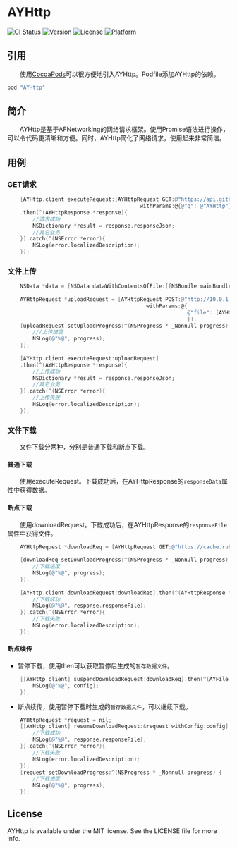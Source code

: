 # AYHttp

[![CI Status](http://img.shields.io/travis/alan-yeh/AYHttp.svg?style=flat)](https://travis-ci.org/alan-yeh/AYHttp)
[![Version](https://img.shields.io/cocoapods/v/AYHttp.svg?style=flat)](http://cocoapods.org/pods/AYHttp)
[![License](https://img.shields.io/cocoapods/l/AYHttp.svg?style=flat)](http://cocoapods.org/pods/AYHttp)
[![Platform](https://img.shields.io/cocoapods/p/AYHttp.svg?style=flat)](http://cocoapods.org/pods/AYHttp)

## 引用
　　使用[CocoaPods](http://cocoapods.org)可以很方便地引入AYHttp。Podfile添加AYHttp的依赖。

```ruby
pod "AYHttp"
```

## 简介
　　AYHttp是基于AFNetworking的网络请求框架。使用Promise语法进行操作，可以令代码更清晰和方便。同时，AYHttp简化了网络请求，使用起来非常简洁。

## 用例

### GET请求

```objective-c
    [AYHttp.client executeRequest:[AYHttpRequest GET:@"https://api.github.com/search/repositories"
                                          withParams:@{@"q": @"AYHttp"}]]
    .then(^(AYHttpResponse *response){
        //请求成功
        NSDictionary *result = response.responseJson;
        //其它业务
    }).catch(^(NSError *error){
        NSLog(error.localizedDescription);
    });
```

### 文件上传
```objective-c
    NSData *data = [NSData dataWithContentsOfFile:[[NSBundle mainBundle] pathForResource:@"aaa" ofType:@"zip"]];
    
    AYHttpRequest *uploadRequest = [AYHttpRequest POST:@"http://10.0.1.2:8080/MDDisk/file"
                                            withParams:@{
                                                         @"file": [AYHttpFileParam paramWithData:data andName:@"aaa.zip"]
                                                         }];
    [uploadRequest setUploadProgress:^(NSProgress * _Nonnull progress) {
        ///上传进度
        NSLog(@"%@", progress);
    }];
    
    [AYHttp.client executeRequest:uploadRequest]
    .then(^(AYHttpResponse *response){
        //上传成功
        NSDictionary *result = response.responseJson;
        //其它业务
    }).catch(^(NSError *error){
        //上传失败
        NSLog(error.localizedDescription);
    });
```

### 文件下载

　　文件下载分两种，分别是普通下载和断点下载。

#### 普通下载
　　使用executeRequest。下载成功后，在AYHttpResponse的`responseData`属性中获得数据。

#### 断点下载
　　使用downloadRequest。下载成功后，在AYHttpResponse的`responseFile`属性中获得文件。

```objective-c
    AYHttpRequest *downloadReq = [AYHttpRequest GET:@"https://cache.ruby-lang.org/pub/ruby/2.3/ruby-2.3.1.tar.gz" withParams:nil];
    
    [downloadReq setDownloadProgress:^(NSProgress * _Nonnull progress) {
        //下载进度
        NSLog(@"%@", progress);
    }];
    
    [AYHttp.client downloadRequest:downloadReq].then(^(AYHttpResponse *response){
        //下载成功
        NSLog(@"%@", response.responseFile);
    }).catch(^(NSError *error){
        //下载失败
        NSLog(error.localizedDescription);
    });
```

#### 断点续传
- 暂停下载，使用then可以获取暂停后生成的`暂存数据文件`。

```objective-c
    [[AYHttp client] suspendDownloadRequest:downloadReq].then(^(AYFile *config){
        NSLog(@"%@", config);
    });
```

- 断点续传，使用暂停下载时生成的`暂存数据文件`，可以继续下载。

```objective-c
    AYHttpRequest *request = nil;
    [[AYHttp client] resumeDownloadRequest:&request withConfig:config].then(^(AYHttpResponse *response){
        //下载成功
        NSLog(@"%@", response.responseFile);
    }).catch(^(NSError *error){
        //下载失败
        NSLog(error.localizedDescription);
    });
    [request setDownloadProgress:^(NSProgress * _Nonnull progress) {
        //下载进度
        NSLog(@"%@", progress);
    }];
```

## License

AYHttp is available under the MIT license. See the LICENSE file for more info.
